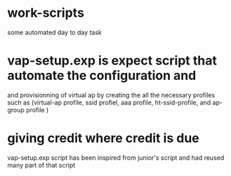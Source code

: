 # work-scripts

some automated day to day task 

# vap-setup.exp is expect script that automate the configuration and
and provisionning of virtual ap by creating the all the necessary profiles
such as (virtual-ap profile, ssid profiel, aaa profile, ht-ssid-profile, and ap-group profile )

# giving credit where credit is due
vap-setup.exp script has been inspired from junior's script and had reused many part of that script
